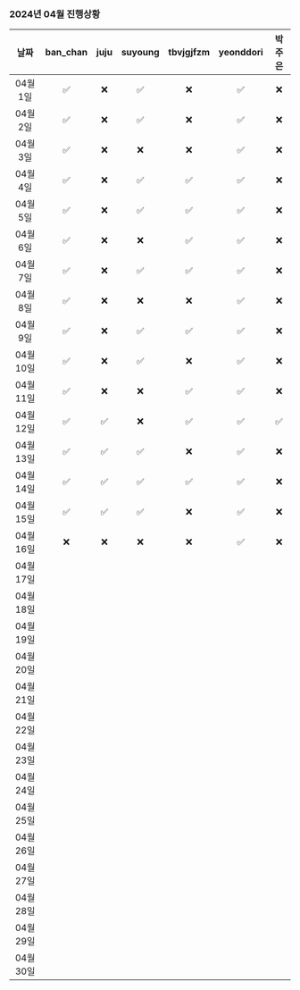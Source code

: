 ### 2024년 04월 진행상황
| 날짜 | ban_chan | juju | suyoung | tbvjgjfzm | yeonddori | 박주은 |
|:---:|:---:|:---:|:---:|:---:|:---:|:---:|
| 04월 1일 | ✅ | ❌ | ✅ | ❌ | ✅ | ❌ |
| 04월 2일 | ✅ | ❌ | ✅ | ❌ | ✅ | ❌ |
| 04월 3일 | ✅ | ❌ | ❌ | ❌ | ✅ | ❌ |
| 04월 4일 | ✅ | ❌ | ✅ | ✅ | ✅ | ❌ |
| 04월 5일 | ✅ | ❌ | ✅ | ✅ | ✅ | ❌ |
| 04월 6일 | ✅ | ❌ | ❌ | ✅ | ✅ | ❌ |
| 04월 7일 | ✅ | ❌ | ✅ | ✅ | ✅ | ❌ |
| 04월 8일 | ✅ | ❌ | ❌ | ❌ | ✅ | ❌ |
| 04월 9일 | ✅ | ❌ | ✅ | ✅ | ✅ | ❌ |
| 04월 10일 | ✅ | ❌ | ✅ | ❌ | ✅ | ❌ |
| 04월 11일 | ✅ | ❌ | ❌ | ✅ | ✅ | ❌ |
| 04월 12일 | ✅ | ✅ | ❌ | ✅ | ✅ | ✅ |
| 04월 13일 | ✅ | ✅ | ✅ | ❌ | ✅ | ❌ |
| 04월 14일 | ✅ | ✅ | ✅ | ✅ | ✅ | ❌ |
| 04월 15일 | ✅ | ✅ | ✅ | ❌ | ✅ | ❌ |
| 04월 16일 | ❌ | ❌ | ❌ | ❌ | ✅ | ❌ |
| 04월 17일 | | | | | | |
| 04월 18일 | | | | | | |
| 04월 19일 | | | | | | |
| 04월 20일 | | | | | | |
| 04월 21일 | | | | | | |
| 04월 22일 | | | | | | |
| 04월 23일 | | | | | | |
| 04월 24일 | | | | | | |
| 04월 25일 | | | | | | |
| 04월 26일 | | | | | | |
| 04월 27일 | | | | | | |
| 04월 28일 | | | | | | |
| 04월 29일 | | | | | | |
| 04월 30일 | | | | | | |

